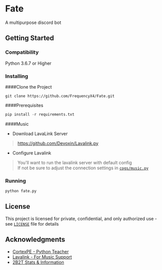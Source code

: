 # Fate
A multipurpose discord bot
## Getting Started
### Compatibility
Python 3.6.7 or Higher
### Installing
####Clone the Project
```
git clone https://github.com/FrequencyX4/Fate.git
```
####Prerequisites
```py
pip install -r requirements.txt
```
####Music
- Download LavaLink Server
> https://github.com/Devoxin/Lavalink.py
- Configure Lavalink
> You'll want to run the lavalink server with default config  
If not be sure to adjust the connection settings in [`cogs/music.py`](https://github.com/FrequencyX4/Fate/blob/master/cogs/music.py)
### Running
```py
python fate.py
```
## License
This project is licensed for private, confidential, and only authorized use - see [`LICENSE`](https://github.com/FrequencyX4/Fate/blob/master/LICENSE) file for details
## Acknowledgments
- [CortexPE - Python Teacher](https://github.com/CortexPE)
- [Lavalink - For Music Support](https://github.com/Devoxin/Lavalink.py)
- [2B2T Stats & Information](https://2b2t.dev/)
